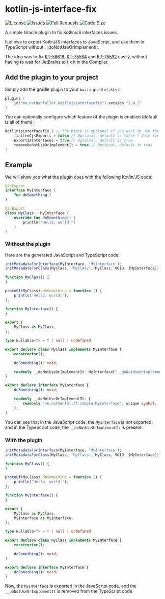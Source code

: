 # kotlin-js-interface-fix

[![License](https://img.shields.io/github/license/nathanfallet/kotlin-js-interface-fix)](LICENSE)
[![Issues](https://img.shields.io/github/issues/nathanfallet/kotlin-js-interface-fix)]()
[![Pull Requests](https://img.shields.io/github/issues-pr/nathanfallet/kotlin-js-interface-fix)]()
[![Code Size](https://img.shields.io/github/languages/code-size/nathanfallet/kotlin-js-interface-fix)]()

A simple Gradle plugin to fix Kotlin/JS interfaces issues.

It allows to export Kotlin/JS interfaces to JavaScript, and use them in TypeScript without __doNotUseOrImplementIt.

The idea was to fix [KT-56618](https://youtrack.jetbrains.com/issue/KT-56618),
[KT-75584](https://youtrack.jetbrains.com/issue/KT-75584) and [KT-75592](https://youtrack.jetbrains.com/issue/KT-75592)
easily, without having to wait for JetBrains to fix it in the Compiler.

## Add the plugin to your project

Simply add the gradle plugin to your `build.gradle(.kts)`:

```kotlin
plugins {
    id("me.nathanfallet.kotlinjsinterfacefix") version "1.0.1"
}
```

You can optionally configure which feature of the plugin is enabled (default is all of them):

```kotlin
kotlinjsinterfacefix { // The block is optional if you want to use the default values
    flattenCjsExports = false // Optional, default is false / Only for CommonJS
    exportJsInterfaces = true // Optional, default is true
    removeDoNotUseOrImplementIt = true // Optional, default is true
}
```

## Example

We will show you what the plugin does with the following Kotlin/JS code:

```kotlin
@JsExport
interface MyInterface {
    fun doSomething()
}

@JsExport
class MyClass : MyInterface {
    override fun doSomething() {
        println("Hello, world!")
    }
}
```

### Without the plugin

Here are the generated JavaScript and TypeScript code:

```javascript
initMetadataForInterface(MyInterface, 'MyInterface');
initMetadataForClass(MyClass, 'MyClass', MyClass, VOID, [MyInterface]);

function MyClass() {
}

protoOf(MyClass).doSomething = function () {
    println('Hello, world!');
};

function MyInterface() {
}

export {
    MyClass as MyClass,
};
```

```typescript
type Nullable<T> = T | null | undefined

export declare class MyClass implements MyInterface {
    constructor();

    doSomething(): void;

    readonly __doNotUseOrImplementIt: MyInterface["__doNotUseOrImplementIt"];
}

export declare interface MyInterface {
    doSomething(): void;

    readonly __doNotUseOrImplementIt: {
        readonly "me.nathanfallet.sample.MyInterface": unique symbol;
    };
}
```

You can see that in the JavaScript code, the `MyInterface` is not exported, and in the TypeScript code, the
`__doNotUseOrImplementIt` is present.

### With the plugin

```javascript
initMetadataForInterface(MyInterface, 'MyInterface');
initMetadataForClass(MyClass, 'MyClass', MyClass, VOID, [MyInterface]);

function MyClass() {
}

protoOf(MyClass).doSomething = function () {
    println('Hello, world!');
};

function MyInterface() {
}

export {
    MyClass as MyClass,
    MyInterface as MyInterface,
};
```

```typescript
type Nullable<T> = T | null | undefined

export declare class MyClass implements MyInterface {
    constructor();

    doSomething(): void;
}

export declare interface MyInterface {
    doSomething(): void;
}
```

Now, the `MyInterface` is exported in the JavaScript code, and the `__doNotUseOrImplementIt` is removed from the
TypeScript code.
